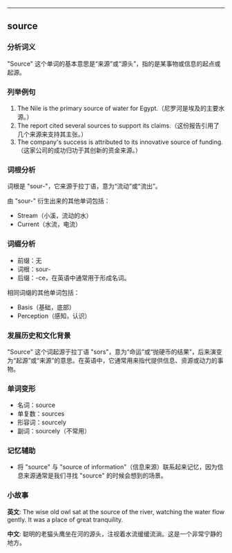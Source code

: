 
---------------
## source
### 分析词义
"Source" 这个单词的基本意思是“来源”或“源头”，指的是某事物或信息的起点或起源。

### 列举例句
1. The Nile is the primary source of water for Egypt.（尼罗河是埃及的主要水源。）
2. The report cited several sources to support its claims.（这份报告引用了几个来源来支持其主张。）
3. The company's success is attributed to its innovative source of funding.（这家公司的成功归功于其创新的资金来源。）

### 词根分析
词根是 "sour-"，它来源于拉丁语，意为“流动”或“流出”。

由 "sour-" 衍生出来的其他单词包括：
- Stream（小溪，流动的水）
- Current（水流，电流）

### 词缀分析
- 前缀：无
- 词根：sour-
- 后缀：-ce，在英语中通常用于形成名词。

相同词缀的其他单词包括：
- Basis（基础，底部）
- Perception（感知，认识）

### 发展历史和文化背景
"Source" 这个词起源于拉丁语 "sors"，意为“命运”或“抛硬币的结果”，后来演变为“起源”或“来源”的意思。在英语中，它通常用来指代提供信息、资源或动力的事物。

### 单词变形
- 名词：source
- 单复数：sources
- 形容词：sourcely
- 副词：sourcely（不常用）

### 记忆辅助
- 将 "source" 与 "source of information"（信息来源）联系起来记忆，因为信息来源通常是我们寻找 "source" 的时候会想到的场景。

### 小故事
**英文**:
The wise old owl sat at the source of the river, watching the water flow gently. It was a place of great tranquility.

**中文**:
聪明的老猫头鹰坐在河的源头，注视着水流缓缓流淌。这是一个非常宁静的地方。

